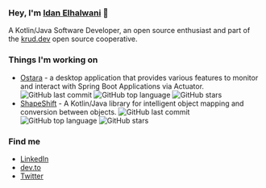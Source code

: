 ### Hey, I'm [Idan Elhalwani](https://github.com/Idane)  👋
  
A Kotlin/Java Software Developer, an open source enthusiast and part of the [krud.dev](https://krud.dev) open source cooperative.
  
### Things I'm working on

* [Ostara](https://github.com/krud-dev/ostara) - a desktop application that provides various features to monitor and interact with Spring Boot Applications via Actuator. ![GitHub last commit](https://img.shields.io/github/last-commit/krud-dev/ostara?style=flat-square) ![GitHub top language](https://img.shields.io/github/languages/top/krud-dev/ostara?style=flat-square) ![GitHub stars](https://img.shields.io/github/stars/krud-dev/ostara?style=flat-square")
* [ShapeShift](https://github.com/krud-dev/shapeshift) - A Kotlin/Java library for intelligent object mapping and conversion between objects. ![GitHub last commit](https://img.shields.io/github/last-commit/krud-dev/shapeshift?style=flat-square) ![GitHub top language](https://img.shields.io/github/languages/top/krud-dev/shapeshift?style=flat-square) ![GitHub stars](https://img.shields.io/github/stars/krud-dev/shapeshift?style=flat-square")

### Find me

* [LinkedIn](https://www.linkedin.com/in/idan-elhalwani-69bab2166/)
* [dev.to](https://dev.to/idane)
* [Twitter](https://twitter.com/idane_io)
